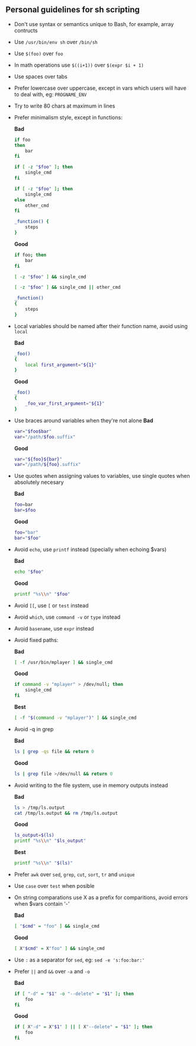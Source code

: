 ## Personal guidelines for sh scripting

- Don't use syntax or semantics unique to Bash, for example, array contructs
- Use `/usr/bin/env sh` over `/bin/sh`
- Use `$(foo)` over `foo`
- In math operations use `$((i+1))` over `$(expr $i + 1)`
- Use spaces over tabs
- Prefer lowercase over uppercase, except in vars which users will have to deal with, eg: `PROGNAME_ENV`
- Try to write 80 chars at maximum in lines
- Prefer minimalism style, except in functions:

  **Bad**
   ```sh
   if foo
   then
       bar
   fi

   if [ -z "$foo" ]; then
       single_cmd
   fi

   if [ -z "$foo" ]; then
       single_cmd
   else
       other_cmd
   fi

   _function() {
       steps
   }
   ```

  **Good**
   ```sh
   if foo; then
       bar
   fi

   [ -z "$foo" ] && single_cmd

   [ -z "$foo" ] && single_cmd || other_cmd

   _function()
   {
       steps
   }
   ```
- Local variables should be named after their function name, avoid using `local`

  **Bad**
   ```sh
   _foo()
   {
       local first_argument="${1}"
   }
   ```

  **Good**
   ```sh
   _foo()
   {
       _foo_var_first_argument="${1}"
   }
   ```
- Use braces around variables when they're not alone 
  **Bad**
   ```sh
   var="$foo$bar"
   var="/path/$foo.suffix"
   ```

  **Good**
   ```sh
   var="${foo}${bar}"
   var="/path/${foo}.suffix"
   ```

- Use quotes when assigning values to variables, use single quotes when absolutely necesary

  **Bad**
   ```sh
   foo=bar
   bar=$foo
   ```

  **Good**
   ```sh
   foo="bar"
   bar="$foo"
   ```
- Avoid `echo`, use `printf` instead (specially when echoing $vars)

  **Bad**
   ```sh
   echo "$foo"
   ```

  **Good**
   ```sh
   printf "%s\\n" "$foo"
   ```
- Avoid `[[`, use `[` or `test` instead 
- Avoid `which`, use `command -v` or `type` instead 
- Avoid `basename`, use `expr` instead
- Avoid fixed paths:

  **Bad**
   ```sh
   [ -f /usr/bin/mplayer ] && single_cmd
   ```

  **Good**
   ```sh
   if command -v "mplayer" > /dev/null; then
       single_cmd
   fi
   ```

  **Best**
   ```sh
   [ -f "$(command -v "mplayer")" ] && single_cmd
   ```
- Avoid -q in grep

   **Bad**
   ```sh
   ls | grep -qs file && return 0
   ```

   **Good**
   ```sh
   ls | grep file >/dev/null && return 0
   ```
- Avoid writing to the file system, use in memory outputs instead

  **Bad**
   ```sh
   ls > /tmp/ls.output
   cat /tmp/ls.output && rm /tmp/ls.output
   ```

  **Good**
   ```sh
   ls_output=$(ls)
   printf "%s\\n" "$ls_output"
   ```

  **Best**
   ```sh
   printf "%s\\n" "$(ls)"
   ```
- Prefer `awk` over `sed`, `grep`, `cut`, `sort`, `tr` and `unique`
- Use `case` over `test` when posible
- On string comparations use X as a prefix for comparitions, avoid errors when $vars contain '-'

  **Bad**
   ```sh
   [ "$cmd" = "foo" ] && single_cmd
   ```

  **Good**
   ```sh
   [ X"$cmd" = X"foo" ] && single_cmd
   ```
- Use `:` as a separator for `sed`, eg: `sed -e 's:foo:bar:'`
- Prefer `||` and `&&` over `-a` and `-o`

  **Bad**
   ```sh
   if [ "-d" = "$1" -o "--delete" = "$1" ]; then
       foo
   fi
   ```

  **Good**
   ```sh
   if [ X"-d" = X"$1" ] || [ X"--delete" = "$1" ]; then
       foo
   fi
   ```
